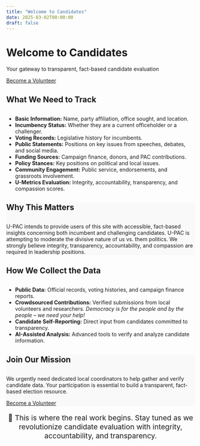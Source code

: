 ```yaml
---
title: "Welcome to Candidates"
date: 2025-03-02T00:00:00
draft: false
---
```


<!-- Hero Banner Section -->
<div class="hero-banner-candidates">
  <h1>Welcome to Candidates</h1>
  <p>Your gateway to transparent, fact-based candidate evaluation</p>
  <div class="hero-buttons">
    <a href="/volunteer/" class="btn btn-secondary">Become a Volunteer</a>
  </div>
</div>

<!-- What We Need to Track Section -->
<section class="content-section">
  <h2 style="margin-bottom: 30px;">What We Need to Track</h2>
  <ul class="spaced-list">
    <li><strong>Basic Information:</strong> Name, party affiliation, office sought, and location.</li>
    <li><strong>Incumbency Status:</strong> Whether they are a current officeholder or a challenger.</li>
    <li><strong>Voting Records:</strong> Legislative history for incumbents.</li>
    <li><strong>Public Statements:</strong> Positions on key issues from speeches, debates, and social media.</li>
    <li><strong>Funding Sources:</strong> Campaign finance, donors, and PAC contributions.</li>
    <li><strong>Policy Stances:</strong> Key positions on political and local issues.</li>
    <li><strong>Community Engagement:</strong> Public service, endorsements, and grassroots involvement.</li>
    <li><strong>U-Metrics Evaluation:</strong> Integrity, accountability, transparency, and compassion scores.</li>
  </ul>
</section>

<!-- Why This Matters Section -->
<section class="content-section" style="background: #f9f9f9;">
  <h2 style="margin-bottom: 30px;">Why This Matters</h2>
  <p style="margin-top: 30px;">
    U-PAC intends to provide users of this site with accessible, fact-based insights concerning both incumbent and challenging candidates. U-PAC is attempting to moderate the divisive nature of us vs. them politics. We strongly believe integrity, transparency, accountability, and compassion are required in leadership positions.
  </p>
</section>

<!-- How We Collect Data Section -->
<section class="content-section">
  <h2 style="margin-bottom: 30px;">How We Collect the Data</h2>
  <ul class="spaced-list">
    <li><strong>Public Data:</strong> Official records, voting histories, and campaign finance reports.</li>
    <li>
      <strong>Crowdsourced Contributions:</strong> Verified submissions from local volunteers and researchers.
      <em> Democracy is for the people and by the people – we need your help!</em>
    </li>
    <li><strong>Candidate Self-Reporting:</strong> Direct input from candidates committed to transparency.</li>
    <li><strong>AI-Assisted Analysis:</strong> Advanced tools to verify and analyze candidate information.</li>
  </ul>
</section>

<!-- Join Our Mission Section -->
<section class="content-section" style="background: #f9f9f9;">
  <h2 style="margin-bottom: 30px;">Join Our Mission</h2>
  <p style="margin-top: 30px;">
    We urgently need dedicated local coordinators to help gather and verify candidate data. Your participation is essential to build a transparent, fact-based election resource.
  </p>
  <div class="hero-buttons">
    <a href="/volunteer/" class="btn btn-secondary">Become a Volunteer</a>
  </div>
</section>

<!-- Final Call-to-Action -->
<section class="content-section">
  <p style="font-size: 1.2rem; text-align: center;">
    🚀 This is where the real work begins. Stay tuned as we revolutionize candidate evaluation with integrity, accountability, and transparency.
  </p>
</section>
